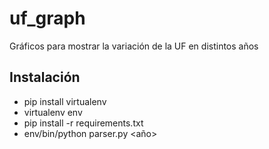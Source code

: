# uf_graph
Gráficos para mostrar la variación de la UF en distintos años

## Instalación
  - pip install virtualenv
  - virtualenv env
  - pip install -r requirements.txt
  - env/bin/python parser.py <año>
